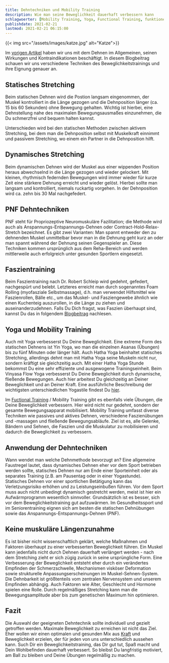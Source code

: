 ```yaml
---
title: Dehntechniken und Mobility Training
description: Wie man seine Beweglichkeit dauerhaft verbessern kann
schlagwoerter: [Mobility Training, Yoga, Functional Training, funktionelles Training]
publishdate: 2021-02-21
lastmod: 2021-02-21 06:15:00
---
```


{{< img src="/assets/images/katze.jpg" alt="Katze">}}

Im [vorigen Artikel][1] haben wir uns mit dem Dehnen im Allgemeinen, seinen Wirkungen und Kontraindikationen beschäftigt. In diesem Blogbeitrag schauen wir uns verschiedene Techniken des Beweglichkeitstrainings und ihre Eignung genauer an.


## Statisches Stretching

Beim statischen Dehnen wird die Postion langsam eingenommen, der Muskel kontrolliert in die Länge gezogen und die Dehnposition länger (ca. 15 bis 60 Sekunden) ohne Bewegung gehalten. Wichtig ist hierbei, eine Dehnstellung nahe des maximalen Bewegungsausmaßes einzunehmen, die Du schmerzfrei und bequem halten kannst. 

Unterschieden wird bei den statischen Methoden zwischen aktivem Stretching, bei dem man die Dehnposition selbst mit Muskelkraft einnimmt und passivem Stretching, wo einem ein Partner in die Dehnposition hilft.


## Dynamisches Stretching

Beim dynamischen Dehnen wird der Muskel aus einer wippenden Position heraus abwechselnd in die Länge gezogen und wieder gelockert. Mit kleinen, rhythmisch federnden Bewegungen wird immer wieder für kurze Zeit eine stärkere Dehnung erreicht und wieder gelöst. Hierbei sollte man langsam und kontrolliert, niemals ruckartig vorgehen. In der Dehnposition wird ca. zehn bis 30 Mal nachgefedert.  


## PNF Dehntechniken

PNF steht für Propriozeptive Neuromuskuläre Fazilitation; die Methode wird auch als Anspannungs-Entspannungs-Dehnen oder Contract-Hold-Relax-Stretch bezeichnet. Es gibt zwei Varianten: Man spannt entweder den zu dehnenden Muskel unmittelbar bevor man in die Dehnung geht kurz an oder man spannt während der Dehnung seinen Gegenspieler an. Diese Techniken kommen ursprünglich aus dem Reha-Bereich und werden mittlerweile auch erfolgreich unter gesunden Sportlern eingesetzt.


## Faszientraining

Beim Faszientraining nach Dr. Robert Schleip wird gedehnt, gefedert, nachgespürt und belebt. Letzteres erreicht man durch sogenanntes Foam Rolling (myofasziale Selbstmassage), d.h. man verwendet Hilfsmittel wie Faszienrollen, Bälle etc., um das Muskel- und Fasziengewebe ähnlich wie einen Kuchenteig auszurollen, in die Länge zu ziehen und auseinanderzudehnen. Falls Du Dich fragst, was Faszien überhaupt sind, kannst Du das in folgendem [Blogbeitrag][2] nachlesen.


## Yoga und Mobility Training

Auch mit Yoga verbesserst Du Deine Beweglichkeit. Eine extreme Form des statischen Dehnens ist Yin Yoga, wo man die einzelnen Asanas (Übungen) bis zu fünf Minuten oder länger hält. Auch Hatha Yoga beinhaltet statisches Stretching, allerdings dehnt man mit Hatha Yoga seine Muskeln nicht nur, sondern kräftigt sie gleichzeitig auch. Mit einer Hatha Yoga Stunde bekommst Du eine sehr effiziente und ausgewogene Trainingseinheit. Beim Vinyasa Flow Yoga verbesserst Du Deine Beweglichkeit durch dynamische, fließende Bewegungen. Auch hier arbeitest Du gleichzeitig an Deiner Beweglichkeit und an Deiner Kraft. Eine 
ausführliche Beschreibung der wichtigsten unterschiedlichen Yogastile findest Du [hier][3]. 

Im [Fuctional Training][4] / Mobility Training gibt es ebenfalls viele Übungen, die Deine Beweglichkeit verbessern. Hier wird nicht nur gedehnt, sondern der gesamte Bewegungsapparat mobilisiert. Mobility Training umfasst diverse Techniken wie passives und aktives Dehnen, verschiedene Faszienübungen und -massagen und fließende Bewegungsabläufe. Ziel ist es, alle Gelenke, Bändern und Sehnen, die Faszien und die Muskulatur zu mobilisieren und dadurch die Beweglichkeit zu verbessern.


## Anwendung der Dehntechniken

Wann wendet man welche Dehnmethode bevorzugt an? Eine allgemeine Faustregel lautet, dass dynamisches Dehnen eher vor dem Sport betrieben werden sollte, statisches Dehnen nur am Ende einer Sporteinheit oder als separates Training (z.B. am Pausentag oder in einer Yogastunde). Statisches Dehnen vor einer sportlichen Betätigung kann das Verletzungsrisiko erhöhen und zu Leistungseinbußen führen. Vor dem Sport muss auch nicht unbedingt dynamisch gestretcht werden, meist ist hier ein Aufwärmprogramm wesentlich sinnvoller. Grundsätzlich ist es besser, sich vor dem Beweglichkeitstraining gut aufzuwärmen. Im Gesundheitssport und im Seniorentraining eignen sich am besten die statischen Dehnübungen sowie das Anspannungs-Entspannungs-Dehnen (PNF). 


## Keine muskuläre Längenzunahme

Es ist bisher nicht wissenschaftlich geklärt, welche Maßnahmen und Faktoren überhaupt zu einer verbesserten Beweglichkeit führen. Ein Muskel kann jedenfalls nicht durch Dehnen dauerhaft verlängert werden - nach dem Stretching zieht er sich zügig zurück in seine ursprüngliche Form. Eine Verbesserung der Beweglichkeit entsteht eher durch ein verändertes Empfinden der Schmerzschwelle, Mechanismen visköser Deformation sowie strukturelle Anpassungserscheinungen im Muskel-Sehnen-System. Die Dehnbarkeit ist größtenteils vom zentralen Nervensystem und unserem Empfinden abhängig. Auch Faktoren wie Alter, Geschlecht und Hormone spielen eine Rolle. Durch regelmäßiges Stretching kann man die Bewegungsamplitude aber bis zum genetischen Maximum hin optimieren.


## Fazit

Die Auswahl der geeigneten Dehntechnik sollte individuell und gezielt getroffen werden. Maximale Beweglichkeit zu erreichen ist nicht das Ziel. Eher wollen wir einen optimalen und gesunden Mix aus [Kraft][5] und Beweglichkeit erzielen, der für jeden von uns unterschiedlich aussehen kann. Such Dir ein Beweglichkeitstraining, das Dir gut tut, Spaß macht und Dein Wohlbefinden dauerhaft verbessert. So bleibst Du langfristig motiviert, am Ball zu bleiben und Deine Übungen regelmäßig zu machen.


[1]: /artikel/2020/beweglichkeitstraining
[2]: /artikel/2018/was-ist-yin-faszien-yoga/
[3]: /artikel/2018/yoga-stile/
[4]: /artikel/2019/functional-training/
[5]: /artikel/2020/krafttraining

